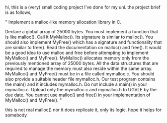 hi,
this is a (very) small coding project I've done for my uni.
the project brief is as follows,

"
Implement a malloc-like memory allocation library in C.

Declare a global array of 25000 bytes.
You must implement a function that is like malloc(). Call it MyMalloc(). Its signature is similar to malloc(). You should also implement MyFree() which has a signature and functionality that are similar to free(). Read the documentation on malloc() and free(). It would be a good idea to use malloc and free before attempting to implement MyMalloc() and MyFree().
MyMalloc() allocates memory only from the previously mentioned array of 25000 bytes.
All the data structures that are required to manage the memory must also reside within the same array.
MyMalloc() and MyFree() must be in a file called mymalloc.c. You should also provide a suitable header file mymalloc.h.
Our test program contains the main() and it includes mymalloc.h. Do not include a main() in your mymalloc.c.
Upload only the mymalloc.c and mymalloc.h to UGVLE by the due date.
You cannot use malloc() and free() in your implementation of MyMalloc() and MyFree().
"

this is not real malloc() nor it does replicate it, only its logic. hope it helps for somebody
